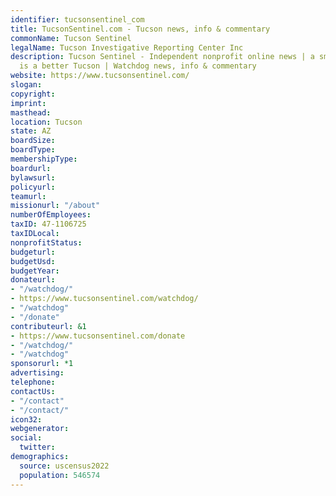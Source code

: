 ```yaml
---
identifier: tucsonsentinel_com
title: TucsonSentinel.com - Tucson news, info & commentary
commonName: Tucson Sentinel
legalName: Tucson Investigative Reporting Center Inc
description: Tucson Sentinel - Independent nonprofit online news | a smarter Tucson
  is a better Tucson | Watchdog news, info & commentary
website: https://www.tucsonsentinel.com/
slogan:
copyright:
imprint:
masthead:
location: Tucson
state: AZ
boardSize:
boardType:
membershipType:
boardurl:
bylawsurl:
policyurl:
teamurl:
missionurl: "/about"
numberOfEmployees:
taxID: 47-1106725
taxIDLocal:
nonprofitStatus:
budgeturl:
budgetUsd:
budgetYear:
donateurl:
- "/watchdog/"
- https://www.tucsonsentinel.com/watchdog/
- "/watchdog"
- "/donate"
contributeurl: &1
- https://www.tucsonsentinel.com/donate
- "/watchdog/"
- "/watchdog"
sponsorurl: *1
advertising:
telephone:
contactUs:
- "/contact"
- "/contact/"
icon32:
webgenerator:
social:
  twitter:
demographics:
  source: uscensus2022
  population: 546574
---
```

